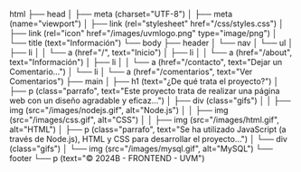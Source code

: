 html
├── head
│   ├── meta (charset="UTF-8")
│   ├── meta (name="viewport")
│   ├── link (rel="stylesheet" href="/css/styles.css")
│   ├── link (rel="icon" href="/images/uvmlogo.png" type="image/png")
│   └── title (text="Información")
└── body
    ├── header
    │   └── nav
    │       └── ul
    │           ├── li
    │           │   └── a (href="/", text="Inicio")
    │           ├── li
    │           │   └── a (href="/about", text="Información")
    │           ├── li
    │           │   └── a (href="/contacto", text="Dejar un Comentario...")
    │           └── li
    │               └── a (href="/comentarios", text="Ver Comentarios")
    ├── main
    │   ├── h1 (text="¿De qué trata el proyecto?")
    │   ├── p (class="parrafo", text="Este proyecto trata de realizar una página web con un diseño agradable y eficaz...")
    │   ├── div (class="gifs")
    │   │   ├── img (src="/images/nodejs.gif", alt="Node.js")
    │   │   ├── img (src="/images/css.gif", alt="CSS")
    │   │   ├── img (src="/images/html.gif", alt="HTML")
    │   ├── p (class="parrafo", text="Se ha utilizado JavaScript (a través de Node.js), HTML y CSS para desarrollar el proyecto...")
    │   └── div (class="gifs")
    │       └── img (src="/images/mysql.gif", alt="MySQL")
    └── footer
        └── p (text="&copy; 2024B - FRONTEND - UVM")
